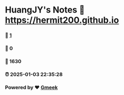 # HuangJY's Notes :link: https://hermit200.github.io 
### :page_facing_up: [1](https://hermit200.github.io/tag.html) 
### :speech_balloon: 0 
### :hibiscus: 1630 
### :alarm_clock: 2025-01-03 22:35:28 
### Powered by :heart: [Gmeek](https://github.com/Meekdai/Gmeek)
